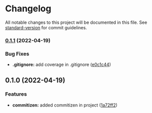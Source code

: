 # Changelog

All notable changes to this project will be documented in this file. See [standard-version](https://github.com/conventional-changelog/standard-version) for commit guidelines.

### [0.1.1](https://github.com/daniellopesr021/vitepibe/compare/v0.1.0...v0.1.1) (2022-04-19)


### Bug Fixes

* **.gitignore:** add coverage in .gitignore ([e0c1c44](https://github.com/daniellopesr021/vitepibe/commit/e0c1c448d39920b38133e52ced18b1e4620469a9))

## 0.1.0 (2022-04-19)


### Features

* **commitizen:** added commitizen in project ([1a72ff2](https://github.com/daniellopesr021/vitepibe/commit/1a72ff26932b3aefdc1ddda04543de09f482f29d))

